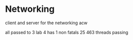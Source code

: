 # Networking

client and server for the networking acw

all passed to 3
lab 4 has 1 non fatals
25
463 threads passing